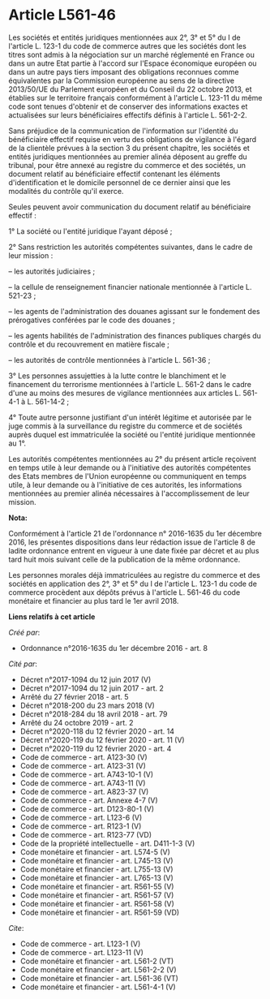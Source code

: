 # Article L561-46

Les sociétés et entités juridiques mentionnées aux 2°, 3° et 5° du I de l'article L. 123-1 du code de commerce autres que les
sociétés dont les titres sont admis à la négociation sur un marché réglementé en France ou dans un autre Etat partie à
l'accord sur l'Espace économique européen ou dans un autre pays tiers imposant des obligations reconnues comme équivalentes
par la Commission européenne au sens de la directive 2013/50/UE du Parlement européen et du Conseil du 22 octobre 2013, et
établies sur le territoire français conformément à l'article L. 123-11 du même code sont tenues d'obtenir et de conserver des
informations exactes et actualisées sur leurs bénéficiaires effectifs définis à l'article L. 561-2-2.

Sans préjudice de la communication de l'information sur l'identité du bénéficiaire effectif requise en vertu des obligations
de vigilance à l'égard de la clientèle prévues à la section 3 du présent chapitre, les sociétés et entités juridiques
mentionnées au premier alinéa déposent au greffe du tribunal, pour être annexé au registre du commerce et des sociétés, un
document relatif au bénéficiaire effectif contenant les éléments d'identification et le domicile personnel de ce dernier
ainsi que les modalités du contrôle qu'il exerce.

Seules peuvent avoir communication du document relatif au bénéficiaire effectif :

1° La société ou l'entité juridique l'ayant déposé ;

2° Sans restriction les autorités compétentes suivantes, dans le cadre de leur mission :

– les autorités judiciaires ;

– la cellule de renseignement financier nationale mentionnée à l'article L. 521-23 ;

– les agents de l'administration des douanes agissant sur le fondement des prérogatives conférées par le code des douanes ;

– les agents habilités de l'administration des finances publiques chargés du contrôle et du recouvrement en matière fiscale ;

– les autorités de contrôle mentionnées à l'article L. 561-36 ;

3° Les personnes assujetties à la lutte contre le blanchiment et le financement du terrorisme mentionnées à l'article L.
561-2 dans le cadre d'une au moins des mesures de vigilance mentionnées aux articles L. 561-4-1 à L. 561-14-2 ;

4° Toute autre personne justifiant d'un intérêt légitime et autorisée par le juge commis à la surveillance du registre du
commerce et de sociétés auprès duquel est immatriculée la société ou l'entité juridique mentionnée au 1°.

Les autorités compétentes mentionnées au 2° du présent article reçoivent en temps utile à leur demande ou à l'initiative des
autorités compétentes des Etats membres de l'Union européenne ou communiquent en temps utile, à leur demande ou à
l'initiative de ces autorités, les informations mentionnées au premier alinéa nécessaires à l'accomplissement de leur
mission.

**Nota:**

Conformément à l'article 21 de l'ordonnance n° 2016-1635 du 1er décembre 2016, les présentes dispositions dans leur rédaction
issue de l'article 8 de ladite ordonnance entrent en vigueur à une date fixée par décret et au plus tard huit mois suivant
celle de la publication de la même ordonnance.

Les personnes morales déjà immatriculées au registre du commerce et des sociétés en application des 2°, 3° et 5° du I de
l'article L. 123-1 du code de commerce procèdent aux dépôts prévus à l'article L. 561-46 du code monétaire et financier au
plus tard le 1er avril 2018.

**Liens relatifs à cet article**

_Créé par_:

  - Ordonnance n°2016-1635 du 1er décembre 2016 - art. 8

_Cité par_:

  - Décret n°2017-1094 du 12 juin 2017 (V)
  - Décret n°2017-1094 du 12 juin 2017 - art. 2
  - Arrêté du 27 février 2018 - art. 5
  - Décret n°2018-200 du 23 mars 2018 (V)
  - Décret n°2018-284 du 18 avril 2018 - art. 79
  - Arrêté du 24 octobre 2019 - art. 2
  - Décret n°2020-118 du 12 février 2020 - art. 14
  - Décret n°2020-119 du 12 février 2020 - art. 11 (V)
  - Décret n°2020-119 du 12 février 2020 - art. 4
  - Code de commerce - art. A123-30 (V)
  - Code de commerce - art. A123-31 (V)
  - Code de commerce - art. A743-10-1 (V)
  - Code de commerce - art. A743-11 (V)
  - Code de commerce - art. A823-37 (V)
  - Code de commerce - art. Annexe 4-7 (V)
  - Code de commerce - art. D123-80-1 (V)
  - Code de commerce - art. L123-6 (V)
  - Code de commerce - art. R123-1 (V)
  - Code de commerce - art. R123-77 (VD)
  - Code de la propriété intellectuelle - art. D411-1-3 (V)
  - Code monétaire et financier - art. L574-5 (V)
  - Code monétaire et financier - art. L745-13 (V)
  - Code monétaire et financier - art. L755-13 (V)
  - Code monétaire et financier - art. L765-13 (V)
  - Code monétaire et financier - art. R561-55 (V)
  - Code monétaire et financier - art. R561-57 (V)
  - Code monétaire et financier - art. R561-58 (V)
  - Code monétaire et financier - art. R561-59 (VD)

_Cite_:

  - Code de commerce - art. L123-1 (V)
  - Code de commerce - art. L123-11 (V)
  - Code monétaire et financier - art. L561-2 (VT)
  - Code monétaire et financier - art. L561-2-2 (V)
  - Code monétaire et financier - art. L561-36 (VT)
  - Code monétaire et financier - art. L561-4-1 (V)
